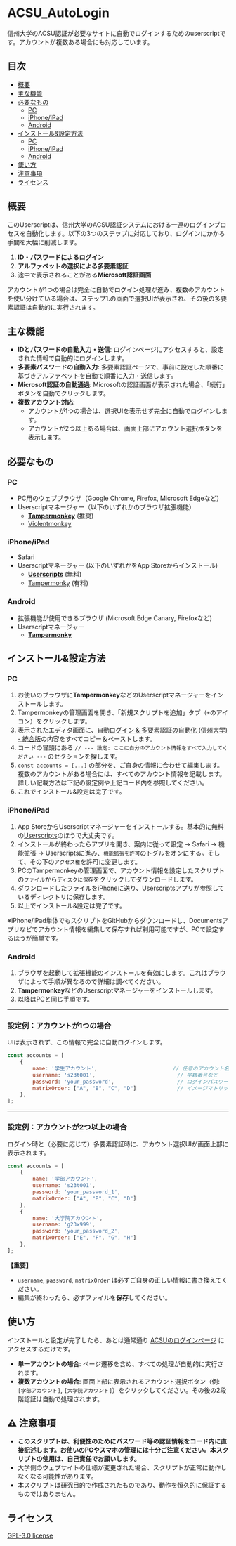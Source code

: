 # ACSU_AutoLogin

信州大学のACSU認証が必要なサイトに自動でログインするためのuserscriptです。アカウントが複数ある場合にも対応しています。

## 目次

-   [概要](#概要)
-   [主な機能](#主な機能)
-   [必要なもの](#必要なもの)
    -   [PC](#pc)
    -   [iPhone/iPad](#iphoneipad)
    -   [Android](#android)
-   [インストール&設定方法](#インストール設定方法)
    -   [PC](#pc-1)
    -   [iPhone/iPad](#iphoneipad-1)
    -   [Android](#android-1)
-   [使い方](#使い方)
-   [注意事項](#️-注意事項)
-   [ライセンス](#ライセンス)

## 概要

このUserscriptは、信州大学のACSU認証システムにおける一連のログインプロセスを自動化します。以下の3つのステップに対応しており、ログインにかかる手間を大幅に削減します。

1.  **ID・パスワードによるログイン**
2.  **アルファベットの選択による多要素認証**
3.  途中で表示されることがある**Microsoft認証画面**

アカウントが1つの場合は完全に自動でログイン処理が進み、複数のアカウントを使い分けている場合は、ステップ1.の画面で選択UIが表示され、その後の多要素認証は自動的に実行されます。

## 主な機能

-   **IDとパスワードの自動入力・送信**: ログインページにアクセスすると、設定された情報で自動的にログインします。
-   **多要素パスワードの自動入力**: 多要素認証ページで、事前に設定した順番に基づきアルファベットを自動で順番に入力・送信します。
-   **Microsoft認証の自動通過**: Microsoftの認証画面が表示された場合、「続行」ボタンを自動でクリックします。
-   **複数アカウント対応**:
    -   アカウントが1つの場合は、選択UIを表示せず完全に自動でログインします。
    -   アカウントが2つ以上ある場合は、画面上部にアカウント選択ボタンを表示します。

## 必要なもの

### PC

-   PC用のウェブブラウザ（Google Chrome, Firefox, Microsoft Edgeなど）
-   Userscriptマネージャー（以下のいずれかのブラウザ拡張機能）
    -   [**Tampermonkey**](https://www.tampermonkey.net/) (推奨)
    -   [Violentmonkey](https://violentmonkey.github.io/)

### iPhone/iPad

-   Safari 
-   Userscriptマネージャー (以下のいずれかをApp Storeからインストール)
    -   [**Userscripts**](https://apps.apple.com/jp/app/userscripts/id1463298887) (無料)
    -   [Tampermonky](https://apps.apple.com/jp/app/tampermonkey/id6738342400) (有料)

### Android

-   拡張機能が使用できるブラウザ (Microsoft Edge Canary, Firefoxなど)
-   Userscriptマネージャー
    -   [**Tampermonky**](https://www.tampermonkey.net/)

## インストール&設定方法

### PC

1.  お使いのブラウザに**Tampermonkey**などのUserscriptマネージャーをインストールします。
2.  Tampermonkeyの管理画面を開き、「新規スクリプトを追加」タブ（`+`のアイコン）をクリックします。
3.  表示されたエディタ画面に、[自動ログイン & 多要素認証の自動化 (信州大学) - 統合版](https://github.com/azuki1533/ACSU_AutoLogin/blob/main/%E8%87%AA%E5%8B%95%E3%83%AD%E3%82%B0%E3%82%A4%E3%83%B3%20&%20%E5%A4%9A%E8%A6%81%E7%B4%A0%E8%AA%8D%E8%A8%BC%E3%81%AE%E8%87%AA%E5%8B%95%E5%8C%96%20(%E4%BF%A1%E5%B7%9E%E5%A4%A7%E5%AD%A6)%20-%20%E7%B5%B1%E5%90%88%E7%89%88.user.js)の内容をすべてコピー＆ペーストします。
4.  コードの冒頭にある `// --- 設定: ここに自分のアカウント情報をすべて入力してください ---` のセクションを探します。
5.  `const accounts = [...]` の部分を、ご自身の情報に合わせて編集します。複数のアカウントがある場合には、すべてのアカウント情報を記載します。詳しい記載方法は下記の設定例や上記コード内を参照してください。
6.  これでインストール&設定は完了です。

### iPhone/iPad

1.  App StoreからUserscriptマネージャーをインストールする。基本的に無料の[Userscripts](https://apps.apple.com/jp/app/userscripts/id1463298887)のほうで大丈夫です。
2.  インストールが終わったらアプリを開き、案内に従って設定 -> Safari -> 機能拡張 -> Userscriptsに進み、`機能拡張を許可`のトグルをオンにする。そして、その下の`アクセス権`を許可に変更します。
3.  PCのTampermonkeyの管理画面で、アカウント情報を設定したスクリプトの`ファイル`から`ディスクに保存`をクリックしてダウンロードします。
4.  ダウンロードしたファイルをiPhoneに送り、Userscriptsアプリが参照しているディレクトリに保存します。
5.  以上でインストール&設定は完了です。

※iPhone/iPad単体でもスクリプトをGitHubからダウンロードし、Documentsアプリなどでアカウント情報を編集して保存すれば利用可能ですが、PCで設定するほうが簡単です。

### Android

1.  ブラウザを起動して拡張機能のインストールを有効にします。これはブラウザによって手順が異なるので詳細は調べてください。
2.  **Tampermonkey**などのUserscriptマネージャーをインストールします。
3.  以降はPCと同じ手順です。

---

### 設定例：アカウントが1つの場合

UIは表示されず、この情報で完全に自動ログインします。

```javascript
const accounts = [
    {
        name: '学生アカウント',                        // 任意のアカウント名
        username: 's23t001',                          // 学籍番号など
        password: 'your_password',                    // ログインパスワード
        matrixOrder: ["A", "B", "C", "D"]             // イメージマトリックスの順番
    },
];
```

---

### 設定例：アカウントが2つ以上の場合

ログイン時と（必要に応じて）多要素認証時に、アカウント選択UIが画面上部に表示されます。

```javascript
const accounts = [
    {
        name: '学部アカウント',
        username: 's23t001',
        password: 'your_password_1',
        matrixOrder: ["A", "B", "C", "D"]
    },
    {
        name: '大学院アカウント',
        username: 'g23x999',
        password: 'your_password_2',
        matrixOrder: ["E", "F", "G", "H"]
    },
];
```

**【重要】**
-   `username`, `password`, `matrixOrder` は必ずご自身の正しい情報に書き換えてください。
-   編集が終わったら、必ずファイルを**保存**してください。

## 使い方

インストールと設定が完了したら、あとは通常通り [ACSUのログインページ](https://acsu.shinshu-u.ac.jp/) にアクセスするだけです。

-   **単一アカウントの場合**: ページ遷移を含め、すべての処理が自動的に実行されます。
-   **複数アカウントの場合**: 画面上部に表示されるアカウント選択ボタン（例: `[学部アカウント]`, `[大学院アカウント]`）をクリックしてください。その後の2段階認証は自動で処理されます。

## ⚠️ 注意事項

-   **このスクリプトは、利便性のためにパスワード等の認証情報をコード内に直接記述します。お使いのPCやスマホの管理には十分ご注意ください。本スクリプトの使用は、自己責任でお願いします。**
-   大学側のウェブサイトの仕様が変更された場合、スクリプトが正常に動作しなくなる可能性があります。
-   本スクリプトは研究目的で作成されたものであり、動作を恒久的に保証するものではありません。

## ライセンス

[GPL-3.0 license](https://github.com/azuki1533/ACSU_AutoLogin/blob/main/LICENSE)
